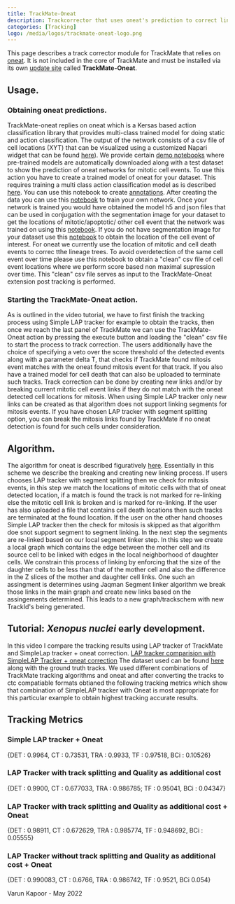 ```yaml
---
title: TrackMate-Oneat
description: Trackcorrector that uses oneat's prediction to correct lineage trees
categories: [Tracking]
logo: /media/logos/trackmate-oneat-logo.png
---
```


This page describes a track corrector module for TrackMate that relies on [oneat](https://pypi.org/project/oneat/). It is not included in the core of TrackMate and must be installed via its own [update site](/update-sites/following) called **TrackMate-Oneat**.

## Usage.
### Obtaining oneat predictions.
TrackMate-oneat replies on oneat which is a Kersas based action classification library that provides multi-class trained model for doing static and action classification. The output of the network consists of a csv file of cell locations (XYT) that can be visualized using a customized Napari widget that can be found [here](https://github.com/Kapoorlabs-CAPED/CAPED-AI-oneat/blob/main/Notebooks/Visualize_seg_free_action_classification_napari.ipynb)). We provide certain [demo notebooks](https://github.com/Kapoorlabs-CAPED/CAPED-AI-oneat/tree/main/Demo) where pre-trained models are automatically downloaded along with a test dataset to show the prediction of oneat networks for mitotic cell events.
To use this action you have to create a trained model of oneat for your dataset. This requires training a multi class action classification model as is described 
[here](https://github.com/Kapoorlabs-CAPED/CAPED-AI-oneat/blob/main/Notebooks/Segmentation_free_dynamic_training_data_creator.ipynb). You can use this notebook to create [annotations](https://github.com/Kapoorlabs-CAPED/CAPED-AI-oneat/blob/main/Notebooks/Training_data_maker.ipynb). After creating the data you can use this [notebook](https://github.com/Kapoorlabs-CAPED/CAPED-AI-oneat/blob/main/Notebooks/Train_action_classification_model.ipynb) to train your own network. Once your network is trained you would have obtained the model h5 and json files that can be used in conjugation with the segmentation image for your dataset to get the locations of mitotic/apoptotic/ other cell event that the network was trained on using this [notebook](https://github.com/Kapoorlabs-CAPED/CAPED-AI-oneat/blob/main/Notebooks/Visualize_seg_with_action_classification_napari.ipynb). If you do not have segmentation image for your dataset use this [notebook](https://github.com/Kapoorlabs-CAPED/CAPED-AI-oneat/blob/main/Notebooks/Visualize_seg_free_action_classification_napari.ipynb) to obtain the location of the cell event of interest. For oneat we currently use the location of mitotic and cell death events to correc tthe lineage trees. To avoid overdetection of the same cell event over time please use this notebook to obtain a "clean" csv file of cell event locations where we perform score based non maximal supression over time. This "clean" csv file serves as input to the TrackMate-Oneat extension post tracking is performed. 



### Starting the TrackMate-Oneat action.
As is outlined in the video tutorial, we have to first finish the tracking process using Simple LAP tracker for example to obtain the tracks, then once we reach the last panel of TrackMate we can use the TrackMate-Oneat action by pressing the execute button and loading the "clean" csv file to start the process to track correction. The users additionally have the choice of specifying a veto over the score threshold of the detected events along with a parameter delta T, that checks if TrackMate found mitosis event matches with the oneat found mitosis event for that track. If you also have a trained model for cell death that can also be uploaded to terminate such tracks. Track correction can be done by creating new links and/or by breaking current mitotic cell event links if they do not match with the oneat detected cell locations for mitosis. When using Simple LAP tracker only new links can be created as that algorithm does not support linking segments for mitosis events. If you have chosen LAP tracker with segment splitting option, you can break the mitosis links found by TrackMate if no oneat detection is found for such cells under consideration.

## Algorithm.

The algorithm for oneat is described figuratively [here](https://github.com/kapoorlab/imagej.github.io/blob/main/media/plugins/trackmate/actions/TrackMate-oneat-algorithm.jpg).
Essentially in this scheme we describe the breaking and creating new linking process. If users chooses LAP tracker with segment splitting then we check for mitosis events, in this step we match the locations of mitotic cells with that of oneat detected location, if a match is found the track is not marked for re-linking else the mitotic cell link is broken and is marked for re-linking. If the user has also uploaded a file that contains cell death locations then such tracks are terminated at the found location. If the user on the other hand chooses Simple LAP tracker then the check for mitosis is skipped as that algorithm doe snot support segment to segment linking. In the next step the segments are re-linked based on our local segment linker step. In this step we create a local graph which contains the edge between the mother cell and its source cell to be linked with edges in the local neighborhood of daughter cells. We constrain this process of linking by enforcing that the size of the daughter cells to be less than that of the mother cell and  also the difference in the Z slices of the mother and daughter cell links. One such an assingment is determines using Jaqman Segment linker algorithm we break those links in the main graph and create new links based on the assingements determined. This leads to a new graph/trackschem with new TrackId's being generated.


## Tutorial: *Xenopus nuclei* early development.
In this video I compare the tracking results using LAP tracker of TrackMate and SimpleLap tracker + oneat correction. 
[LAP tracker comparision with SimpleLAP Tracker + oneat correction](https://youtu.be/9HZvWxr2fsY) The dataset used can be found [here](https://zenodo.org/record/6591369#.YpOTwXZBy3A) along with the ground truth tracks. We used different combinations of TrackMate tracking algorithms and oneat and after converting the tracks to ctc compatiable formats obtianed the following tracking metrics which show that combination of SimpleLAP tracker with Oneat is most appropriate for this particular example to obtain highest tracking accurate results.

## Tracking Metrics

### Simple LAP tracker + Oneat

{DET : 0.9964,    CT : 0.73531,   TRA : 0.9933,    TF : 0.97518,  BCi : 0.10526}

### LAP Tracker with track splitting and Quality as additional cost

{DET : 0.9900,    CT : 0.677033,   TRA :	0.986785;  TF : 0.95041,  BCi :	0.04347}

### LAP Tracker with track splitting and Quality as additional cost + Oneat

{DET : 0.98911,    CT :	0.672629,    TRA : 0.985774,   TF :	0.948692,   BCi : 0.05555}

### LAP Tracker without track splitting and Quality as additional cost + Oneat
{DET : 0.990083,   CT :	0.6766,      TRA : 0.986742, TF : 0.9521, BCi	0.054}







Varun Kapoor - May 2022

